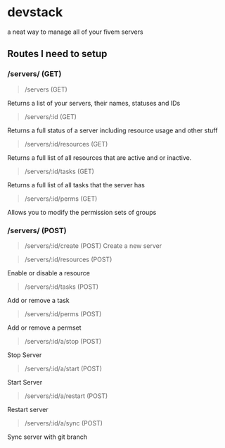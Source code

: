 # devstack
a neat way to manage all of your fivem servers

## Routes I need to setup

### /servers/ (GET)

> /servers (GET)

Returns a list of your servers, their names, statuses and IDs
> /servers/:id (GET)

Returns a full status of a server including resource usage and other stuff
> /servers/:id/resources (GET)

Returns a full list of all resources that are active and or inactive.
> /servers/:id/tasks (GET)

Returns a full list of all tasks that the server has
> /servers/:id/perms (GET)

Allows you to modify the permission sets of groups

### /servers/ (POST)

> /servers/:id/create (POST)
Create a new server

> /servers/:id/resources (POST)

Enable or disable a resource
> /servers/:id/tasks (POST)

Add or remove a task
> /servers/:id/perms (POST)

Add or remove a permset
> /servers/:id/a/stop (POST)

Stop Server
> /servers/:id/a/start (POST)

Start Server
> /servers/:id/a/restart (POST)

Restart server
> /servers/:id/a/sync (POST)

Sync server with git branch
